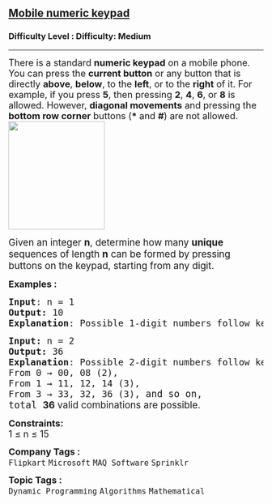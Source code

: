 <h2><a href="https://www.geeksforgeeks.org/problems/mobile-numeric-keypad5456/1?_gl=1*1uvfjzq*_up*MQ..*_gs*MQ..&gclid=Cj0KCQjwgvnCBhCqARIsADBLZoJzaS9qqN-LAdKCaAOZYPaMzS1LYQ6skOckhpnZOwBXATGiJQlaTkwaAl4KEALw_wcB&gbraid=0AAAAAC9yBkDCQdsQnKy__d-y-h595mrsO">Mobile numeric keypad</a></h2><h3>Difficulty Level : Difficulty: Medium</h3><hr><div class="problems_problem_content__Xm_eO"><p><span style="font-size: 18px;">There is a standard <strong data-start="150" data-end="168">numeric keypad</strong> on a mobile phone. You can press the <strong data-start="206" data-end="224">current button</strong> or any button that is directly <strong data-start="256" data-end="265">above</strong>, <strong data-start="267" data-end="276">below</strong>, to the <strong data-start="285" data-end="293">left</strong>, or to the <strong data-start="305" data-end="314">right</strong> of it. For example, if you press <strong data-start="348" data-end="353">5</strong>, then pressing <strong data-start="369" data-end="374">2</strong>, <strong data-start="376" data-end="381">4</strong>, <strong data-start="383" data-end="388">6</strong>, or <strong data-start="393" data-end="398">8</strong> is allowed. However, <strong>diagonal movements</strong> and pressing the <strong>bottom row corner</strong> buttons (<strong data-start="478" data-end="484">*</strong> and <strong data-start="489" data-end="494">#</strong>) are not allowed.<br></span><span style="font-size: 18px;"><img src="https://media.geeksforgeeks.org/img-practice/prod/addEditProblem/704157/Web/Other/blobid0_1718345574.png" width="190" height="214"></span></p>
<p><span style="font-size: 14pt;">Given an integer <strong data-start="316" data-end="321">n</strong>, determine how many <strong>unique </strong>sequences of length <strong data-start="369" data-end="374">n</strong> can be formed by pressing buttons on the keypad, starting from any digit.</span></p>
<p><span style="font-size: 18px;"><strong>Examples :</strong></span></p>
<pre><span style="font-size: 18px;"><strong>Input</strong>: n = 1
<strong>Output: </strong>10
<strong>Explanation</strong>: Possible 1-digit numbers follow keypad moves - From 0 </span><span style="font-size: 14pt;">→</span> <span style="font-size: 14pt;">0, 1 → 1, 2 → 2 and so on, total <strong>10</strong> valid combinations are possible.</span></pre>
<pre><span style="font-size: 18px;"><strong>Input: </strong>n = 2
<strong>Output: </strong>36
<strong>Explanation</strong>: Possible 2-digit numbers follow keypad moves -<br>From 0 → 00, 08 (2), <br>From 1 → 11, 12, 14 (3),<br>From 3 → 33, 32, 36 (3), </span><span style="font-size: 14pt;">and so on,<br>total <strong style="font-family: -apple-system, BlinkMacSystemFont, 'Segoe UI', Roboto, Oxygen, Ubuntu, Cantarell, 'Open Sans', 'Helvetica Neue', sans-serif;" data-start="304" data-end="310">36</strong><span style="font-family: -apple-system, BlinkMacSystemFont, 'Segoe UI', Roboto, Oxygen, Ubuntu, Cantarell, 'Open Sans', 'Helvetica Neue', sans-serif;"> valid combinations are possible.</span></span></pre>
<p><strong style="font-size: 18px; font-family: -apple-system, BlinkMacSystemFont, 'Segoe UI', Roboto, Oxygen, Ubuntu, Cantarell, 'Open Sans', 'Helvetica Neue', sans-serif;">Constraints:<br></strong><span style="font-size: 18px;"><span style="font-family: -apple-system, BlinkMacSystemFont, 'Segoe UI', Roboto, Oxygen, Ubuntu, Cantarell, 'Open Sans', 'Helvetica Neue', sans-serif; white-space: normal;">1 ≤ n ≤ 15</span></span></p></div><p><span style=font-size:18px><strong>Company Tags : </strong><br><code>Flipkart</code>&nbsp;<code>Microsoft</code>&nbsp;<code>MAQ Software</code>&nbsp;<code>Sprinklr</code>&nbsp;<br><p><span style=font-size:18px><strong>Topic Tags : </strong><br><code>Dynamic Programming</code>&nbsp;<code>Algorithms</code>&nbsp;<code>Mathematical</code>&nbsp;